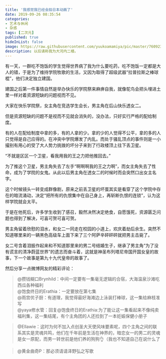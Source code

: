 ```yaml
---
title: '我感觉我已经会拍日本动画了'
date: 2019-09-26 08:35:54
categories:
- 艺术与休闲
- 杂感
tags: [二次元]
published: true
hideInList: false
image: https://raw.githubusercontent.com/yuukoamamiya/pic/master/76092399_p0.png
description: 以后请称我为大河内二楼。
---
```


有一天，一群吃不饱饭的学生觉得世界病了我为什么要吃药，吃不饱饭一定都是大人的错，于是为了维持学院牧歌的生活，又因为取得了超级武器“拉普拉斯之棒球棍”，他们决定独立建国。

建国之后第一件事情自然是举办快乐的学院祭来麻痹自我，就像鸵鸟会把头埋进土里一样对着资源短缺的问题视而不见。

大家在快乐学院祭，女主角在竞选学生会长，男主角在后山快乐透女二。

但是资源短缺的问题不是视而不见就会消失的，没办法，只好实行严格的配给制度。

有的人在配给制度中拿的多，有的人拿的少。拿的少的人觉得不公平，拿的多的人只觉得是自己应得的。在冲突中学院爆发了内乱。而处于骚乱顶点的事件则是一小撮别有用心的受了大人势力挑拨的坏分子来到了行政楼顶上往下丢卫星。

“不就是区区一个卫星，看我用我的王之力把他推回去。”

为了推这个卫星，男主角失去了左手“啊啊啊我的王之力啊”，而女主角失去了性命，成为了学院的女鬼。从此以后男主角在透女二的时候时而会突然口出女主名字。

这个时候镜头一转变成群像剧，原来之前丢卫星的坏蛋其实是看穿了这个学院中存在的暗流涌动，决定“把所有的仇恨集中在自己身上，再斩断仇恨的连锁”，认为这样学院就会太平。

于是在他死后，许多学生收到了感召，毅然决然决定绝食，自愿饿死，资源匮乏问题也得到了解决，可喜可贺可喜可贺。

男主角留着欣慰的泪水，和女二一同走在校园的小道上，欢庆着劫后余生。突然不知道哪里来的一辆黑色高级车上面下来了三个阿萨辛砰砰砰就把男主击毙了。

女二号含着泪振作起来和不知道那里来的男二号结婚生子，继承了男主角“为了没有谎言的清净蔚蓝世界”的遗志而奋斗着，这就是神圣布列塔尼帝国开国女皇的故事，下一个故事是第九十九代皇帝的故事了。

然后分享一点微博网友的精彩评论：

> @攒钱糊口Brynhild：中间一定要有一集毫无逻辑的合宿，大海温泉沙滩吃西瓜各种福利  
> @饱食终日的Erathia：一定要放在第七集  
> @雨宫优子厨：有道理，我觉得最好海滩边上泳装打棒球，这一集给麻枝准写  
> @yaya修水管：回复@饱食终日的Erathia:为了能让这一集看起来不像纯卖福利集，这一集结尾，有个主角团的人还捡到了一本妊娠保健小册子

> @Ellawie：这时为何不加入点创圣大天使风味要素呢，四个主角之间的联系其实是灵魂共鸣，他们在千年前是生活在神界的，暗恋女一的男二的灵魂是女一原配，而男一转世前是他们养的狗狗👌（我也不知道自己在说什么了

> @黄金曲奇P：那必须请请泽野弘之写歌
